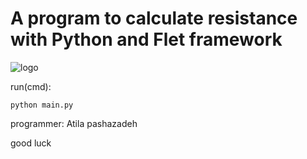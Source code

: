 # A program to calculate resistance with Python and Flet framework
![logo](https://cdn.pixabay.com/photo/2012/04/13/12/55/resistor-32290_960_720.png)

run(cmd):
```
python main.py
```
programmer: Atila pashazadeh

good luck